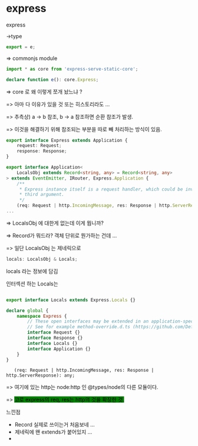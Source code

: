 # express

express

\->type

```typescript
export = e;
```

\=> commonjs module



```typescript
import * as core from 'express-serve-static-core';

declare function e(): core.Express;
```

\=> core 로 왜 이렇게 쪼개 놨느냐 ?

\=> 아마 다 이유가 있을 것 또는 히스토리라도 ...

\=> 추측상) a -> b 참조, b -> a 참조하면 순환 참조가 발생.

\=> 이것을 해결하기 위해 참조되는 부분을 따로 빼 처리하는 방식이 있음.

```typescript
export interface Express extends Application {
    request: Request;
    response: Response;
}
```



```typescript
export interface Application<
    LocalsObj extends Record<string, any> = Record<string, any>
> extends EventEmitter, IRouter, Express.Application {
    /**
     * Express instance itself is a request handler, which could be invoked without
     * third argument.
     */
    (req: Request | http.IncomingMessage, res: Response | http.ServerResponse): any;
...
```

\=> LocalsObj 에 대한게 없는데 이게 뭡니까?



\=> Record가 뭐드라? 객체 단위로 뭔가하는 건데 ...



\=> 일단 LocalsObj 는 제네릭으로&#x20;

```typescript
locals: LocalsObj & Locals;
```

locals 라는 정보에 담김

인터섹션 하는 Locals는

```typescript

export interface Locals extends Express.Locals {}
```

```typescript
declare global {
    namespace Express {
        // These open interfaces may be extended in an application-specific manner via declaration merging.
        // See for example method-override.d.ts (https://github.com/DefinitelyTyped/DefinitelyTyped/blob/master/types/method-override/index.d.ts)
        interface Request {}
        interface Response {}
        interface Locals {}
        interface Application {}
    }
}

```

```
   (req: Request | http.IncomingMessage, res: Response | http.ServerResponse): any;
```

\=> 여기에 있는 http는 node:http 인 @types/node의 다른 모듈이다.

\=> <mark style="background-color:green;">고로 express의 req, res는 http의 것을 확장한 것.</mark>



느낀점&#x20;

* Record 실제로 쓰이는거 처음보네 ...
* 제네릭에 왠 extends가 붙어있지 ...
*







